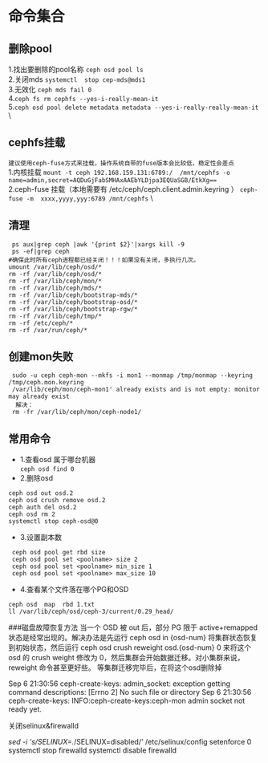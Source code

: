 # 命令集合
## 删除pool
1.找出要删除的pool名称 ```ceph osd pool ls ``` \
2.关闭mds ```systemctl  stop cep-mds@mds1``` \
3.无效化 ```ceph mds fail 0``` \
4.```ceph fs rm cephfs --yes-i-really-mean-it``` \
5.```ceph osd pool delete metadata metadata --yes-i-really-really-mean-it``` \
## cephfs挂载
```建议使用ceph-fuse方式来挂载，操作系统自带的fuse版本会比较低，稳定性会差点```\
1.内核挂载 ```mount -t ceph 192.168.159.131:6789:/  /mnt/cephfs -o name=admin,secret=AQDuGjFabSMHAxAAEbYLDjpa3EQUaSGB/EtkXg== ```\
2.ceph-fuse 挂载（本地需要有 /etc/ceph/ceph.client.admin.keyring ） ```ceph-fuse -m  xxxx,yyyy,yyy:6789 /mnt/cephfs```  \

## 清理
 ```
  ps aux|grep ceph |awk '{print $2}'|xargs kill -9
  ps -ef|grep ceph
 #确保此时所有ceph进程都已经关闭！！！如果没有关闭，多执行几次。
 umount /var/lib/ceph/osd/*
 rm -rf /var/lib/ceph/osd/*
 rm -rf /var/lib/ceph/mon/*
 rm -rf /var/lib/ceph/mds/*
 rm -rf /var/lib/ceph/bootstrap-mds/*
 rm -rf /var/lib/ceph/bootstrap-osd/*
 rm -rf /var/lib/ceph/bootstrap-rgw/*
 rm -rf /var/lib/ceph/tmp/*
 rm -rf /etc/ceph/*
 rm -rf /var/run/ceph/* 
```

## 创建mon失败
```
 sudo -u ceph ceph-mon --mkfs -i mon1 --monmap /tmp/monmap --keyring /tmp/ceph.mon.keyring  
 /var/lib/ceph/mon/ceph-mon1' already exists and is not empty: monitor may already exist
  解决：
 rm -fr /var/lib/ceph/mon/ceph-node1/
 ```
 ## 常用命令
  * 1.查看osd 属于哪台机器 <br>
  ```ceph osd find 0```
  * 2.删除osd
  ```
  ceph osd out osd.2
  ceph osd crush remove osd.2
  ceph auth del osd.2
  ceph osd rm 2
  systemctl stop ceph-osd@0
  ```
  
  * 3.设置副本数
 ```
  ceph osd pool get rbd size
  ceph osd pool set <poolname> size 2
  ceph osd pool set <poolname> min_size 1
  ceph osd pool set <poolname> max_size 10
  ```
 * 4.查看某个文件落在哪个PG和OSD
 ```
 ceph osd  map  rbd 1.txt 
 ll /var/lib/ceph/osd/ceph-3/current/0.29_head/
 ```
 
 ###磁盘故障恢复方法
 当一个 OSD 被 out 后，部分 PG 限于 active+remapped 状态是经常出现的。解决办法是先运行 ceph osd in {osd-num} 将集群状态恢复到初始状态，然后运行 ceph osd crush reweight osd.{osd-num} 0 来将这个 osd 的 crush weight 修改为 0，然后集群会开始数据迁移。对小集群来说，reweight 命令甚至更好些。
 等集群迁移完毕后，在将这个osd删除掉
  
 Sep  6 21:30:56 ceph-create-keys: admin_socket: exception getting command descriptions: [Errno 2] No such file or directory
Sep  6 21:30:56 ceph-create-keys: INFO:ceph-create-keys:ceph-mon admin socket not ready yet.

关闭selinux&firewalld

*sed -i 's/SELINUX=.*/SELINUX=disabled/' /etc/selinux/config
setenforce 0
systemctl stop firewalld 
systemctl disable firewalld
